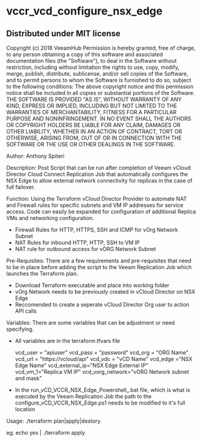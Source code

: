 # vccr_vcd_configure_nsx_edge

## Distributed under MIT license
Copyright (c) 2018 VeeamHub
Permission is hereby granted, free of charge, to any person obtaining a copy of this software and associated documentation files (the "Software"), to deal in the Software without restriction, including without limitation the rights to use, copy, modify, merge, publish, distribute, sublicense, and/or sell copies of the Software, and to permit persons to whom the Software is furnished to do so, subject to the following conditions:
The above copyright notice and this permission notice shall be included in all copies or substantial portions of the Software.
THE SOFTWARE IS PROVIDED "AS IS", WITHOUT WARRANTY OF ANY KIND, EXPRESS OR IMPLIED, INCLUDING BUT NOT LIMITED TO THE WARRANTIES OF MERCHANTABILITY, FITNESS FOR A PARTICULAR PURPOSE AND NONINFRINGEMENT. IN NO EVENT SHALL THE AUTHORS OR COPYRIGHT HOLDERS BE LIABLE FOR ANY CLAIM, DAMAGES OR OTHER LIABILITY, WHETHER IN AN ACTION OF CONTRACT, TORT OR OTHERWISE, ARISING FROM, OUT OF OR IN CONNECTION WITH THE SOFTWARE OR THE USE OR OTHER DEALINGS IN THE SOFTWARE.

Author: Anthony Spiteri

Description: Post Script that can be run after completion of Veeam vCloud Director Cloud Connect Replication Job that automatically configures the NSX Edge to allow external network connectivity for replicas in the case of full failover.

Function: Using the Terraform vCloud Director Provider to automate NAT and Firewall rules for specific subnets and VM IP addresses for service access. Code can easily be expanded for configuration of additional Replica VMs and networking configuration.

* Firewall Rules for HTTP, HTTPS, SSH and ICMP for vOrg Network Subnet
* NAT Rules for inbound HTTP, HTTP, SSH to VM IP 
* NAT rule for outbound access for vORG Network Subnet

Pre-Requisites: There are a few requirements and pre-requisites that need to be in place before adding the script to the Veeam Replication Job which launches the Terraform plan.

* Download Terraform executable and place into working folder
* vOrg Network needs to be previously created in vCloud Director on NSX Edge
* Reccomended to create a seperate vCloud Director Org user to action API calls

Variables: There are some variables that can be adjustment or need specifying.

* All variables are in the terraform.tfvars file

    vcd_user = "apiuser"
    vcd_pass = "password"
    vcd_org = "ORG Name"
    vcd_url = "https://vcloud/api"
    vcd_vdc = "vCD Name"
    vcd_edge ="NSX Edge Name"
    vcd_external_ip="NSX Edge External IP"
    vcd_vm_1="Replica VM IP"
    vcd_vorg_network="vORG Network subnet and mask"

* In the run_vCD_VCCR_NSX_Edge_Powershell_.bat file, which is what is executed by the Veeam Replication Job the path to the configure_vCD_VCCR_NSX_Edge.ps1 needs to be modified to it's full location

Usage: ./terraform plan|apply|destory

eg. echo yes | ./terraform apply
